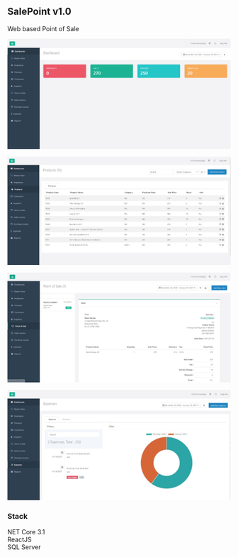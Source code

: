
## SalePoint v1.0



Web based Point of Sale

![Alt text](https://github.com/neonerdy/salepoint/blob/master/dashboard.JPG "Dashboard")

![Alt text](https://github.com/neonerdy/salepoint/blob/master/product.JPG "Product")

![Alt text](https://github.com/neonerdy/salepoint/blob/master/pos.JPG "POS")

![Alt text](https://github.com/neonerdy/salepoint/blob/master/expense.JPG "Expense")




### Stack

NET Core 3.1<br>
ReactJS<br>
SQL Server<br>
